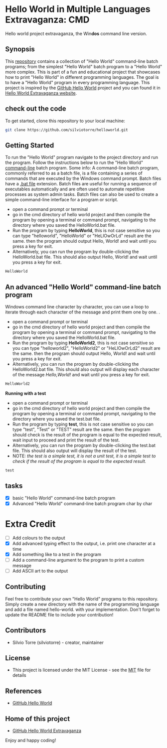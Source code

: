 # Hello World in Multiple Languages Extravaganza: CMD
Hello world project extravaganza, the Win**dos** command line version.
## Synopsis
This [repository](https://github.com/silviotorre/helloworld) contains a collection of "Hello World" command-line batch programs; from the simplest "Hello World" batch program to a "Hello World" more complex. This is part of a fun and educational project that showcases how to print "Hello World" in different programming languages. The goal is to have a "Hello World" program in every programming language. This project is inspired by the [GitHub Hello World](https://docs.github.com/en/get-started/quickstart/hello-world) project and you can found it in [Hello World Extravaganza website](https://silviotorre.github.io/helloworld/).
 
## check out the code
To get started, clone this repository to your local machine:
```bash
git clone https://github.com/silviotorre/helloworld.git
```
## Getting Started
To run the "Hello World" program navigate to the project directory and run the program. Follow the instructions below to run the "Hello World" [command-line](https://en.wikipedia.org/wiki/Command-line_interface) batch program. 
Some info: A command-line batch program, commonly referred to as a batch file, is a file containing a series of commands that are executed by the Windows command prompt. Batch files have a [.bat file](https://en.wikipedia.org/wiki/Batch_file) extension. Batch files are useful for running a sequence of executables automatically and are often used to automate repetitive processes as system admin tasks. Batch files can also be used to create a simple command-line interface for a program or script.

- open a command prompt or terminal
- go in the cmd directory of hello world project and then compile the program by opening a terminal or command prompt, navigating to the directory where you saved the HelloWorld.bat file.
- Run the program by typing **HelloWorld**, this is not case sensitive so you can type "helloworld", "HelloWorld" or "HeLlOwOrLd" result are the same. then the program should output Hello, World! and wait until you press a key for exit.
- Alternatively, you can run the program by double-clicking the HelloWorld.bat file. This should also output Hello, World! and wait until you press a key for exit.

```bash
HelloWorld
```

## An advanced "Hello World" command-line batch program
Windows command line character by character, you can use a loop to iterate through each character of the message and print them one by one. .

- open a command prompt or terminal
- go in the cmd directory of hello world project and then compile the program by opening a terminal or command prompt, navigating to the directory where you saved the HelloWorld.bat file.
- Run the program by typing **HelloWorld2**, this is not case sensitive so you can type "helloworld2", "HelloWorld2" or "HeLlOwOrLd2" result are the same. then the program should output Hello, World! and wait until you press a key for exit.
- Alternatively, you can run the program by double-clicking the HelloWorld2.bat file. This should also output will display each character of the message *Hello,World!* and wait until you press a key for exit.

```bash
HelloWorld2
```

**Running with a test**
- open a command prompt or terminal
- go in the cmd directory of hello world project and then compile the program by opening a terminal or command prompt, navigating to the directory where you saved the test.bat file.
- Run the program by typing **test**, this is not case sensitive so you can type "test", "Test" or "TEST" result are the same. then the program should check is the result of the program is equal to the expected result, wait input to proceed and print the result of the test.
-  Alternatively, you can run the program by double-clicking the test.bat file. This should also output will display the result of the test.
-  NOTE: *the test is a simple test, it is not a unit test, it is a simple test to check if the result of the program is equal to the expected result.*

```cmd
test
```

## tasks
- [x]  basic "Hello World" command-line batch program
- [x]  Advanced "Hello World" command-line batch program char by char

# Extra Credit
- [ ]  Add colours to the output
- [x]  Add advanced typing effect to the output, i.e. print one character at a time
- [x]  Add something like to a test in the program
- [ ]  Add a command-line argument to the program to print a custom message
- [ ]  Add ASCII art to the output

## Contributing
Feel free to contribute your own "Hello World" programs to this repository. Simply create a new directory with the name of the programming language and add a file named hello-world.<extension> with your implementation. Don't forget to update the README file to include your contribution!

## Contributors
- Silvio Torre (silviotorre)  - creator, maintainer

## License
- This project is licensed under the MIT License - see the [MIT](https://choosealicense.com/licenses/mit/) file for details

## References
- [GitHub Hello World](https://docs.github.com/en/get-started/quickstart/hello-world)

## Home of this project
- [GitHub Hello World Extravaganza](https://github.com/silviotorre/helloworld/)

Enjoy and happy coding!